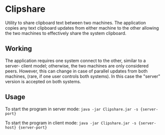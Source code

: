 Clipshare
=========

Utility to share clipboard text between two machines. The application copies
any text clipboard updates from either machine to the other allowing the two
machines to effectively share the system clipboard.

Working
-------

The application requires one system connect to the other, similar to a server-
client model; otherwise, the two machines are only considered peers. However,
this can change in case of parallel updates from both machines, (rare, if one
user controls both systems). In this case the "server" version is accepted on
both systems.

Usage
-----

To start the program in server mode: `java -jar Clipshare.jar -s {server-port}`

To start the program in client mode: `java -jar Clipshare.jar -s {server-host} {server-port}`
